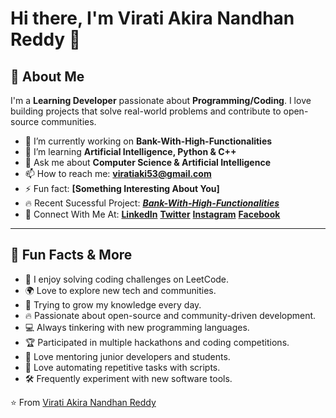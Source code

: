 <!---
ViratiAkiraNandhanReddy/ViratiAkiraNandhanReddy is a ✨ special ✨ repository because its `README.md` (this file) appears on your GitHub profile.
You can click the Preview link to take a look at your changes.
--->

<!---**[Topics You're Proficient In]**--->

# Hi there, I'm Virati Akira Nandhan Reddy 👋

## 🚀 About Me

I'm a **Learning Developer** passionate about **Programming/Coding**. I love building projects that solve real-world problems and contribute to open-source communities. 

- 🔭 I’m currently working on **Bank-With-High-Functionalities**
- 🌱 I’m learning **Artificial Intelligence, Python & C++**
- 💬 Ask me about **Computer Science & Artificial Intelligence**
- 📫 How to reach me: **viratiaki53@gmail.com**
- ⚡ Fun fact: **[Something Interesting About You]**
- 🔥 Recent Sucessful Project: [***Bank-With-High-Functionalities***](https://github.com/ViratiAkiraNandhanReddy/Bank-With-High-Functionalities)
- 📱 Connect With Me At: [**LinkedIn**]() [**Twitter**]() [**Instagram**]() [**Facebook**]()

---

## 🎉 Fun Facts & More

- 🧩 I enjoy solving coding challenges on LeetCode.
- 🌍 Love to explore new tech and communities.
- 🌱 Trying to grow my knowledge every day.
- 🔥 Passionate about open-source and community-driven development.
- 💻 Always tinkering with new programming languages.
- 🏆 Participated in multiple hackathons and coding competitions.
- 🌟 Love mentoring junior developers and students.
- 🔧 Love automating repetitive tasks with scripts.
- 🛠️ Frequently experiment with new software tools.

⭐️ From [Virati Akira Nandhan Reddy](https://github.com/ViratiAkiraNandhanReddy)
